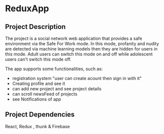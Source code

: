 # ReduxApp

## Project Description

The project is a social network web application that provides a safe environment via the Safe For Work mode. In this mode, profanity and nudity are detected via machine learning models then they are hidden for users in this mode. Adult users can switch this mode on and off while adolescent users can't switch this mode off.

The app supports some functionalities, such as:
* registration system "user can create acount then sign in with it"
* Creating profile and see it
* can add new project and see project details
* can scroll newsFeed of projects
* see Notifications of app

## Project Dependencies
React, Redux , thunk & Firebase
